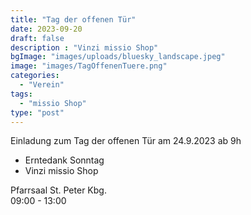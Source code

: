 ```yaml
---
title: "Tag der offenen Tür"
date: 2023-09-20
draft: false
description : "Vinzi missio Shop"
bgImage: "images/uploads/bluesky_landscape.jpeg"
image: "images/TagOffenenTuere.png"
categories: 
  - "Verein"
tags:
  - "missio Shop"
type: "post"
---
```

Einladung zum Tag der offenen Tür am 24.9.2023 ab 9h
 <!--more-->
- Erntedank Sonntag
- Vinzi missio Shop

Pfarrsaal St. Peter Kbg.  
09:00 - 13:00
